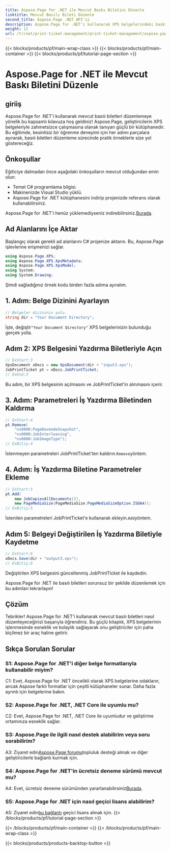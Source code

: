 ```yaml
---
title: Aspose.Page for .NET ile Mevcut Baskı Biletini Düzenle
linktitle: Mevcut Basılı Bileti Düzenle
second_title: Aspose.Page .NET API'si
description: Aspose.Page for .NET'i kullanarak XPS belgelerindeki baskı biletlerini düzenlemeyi öğrenin. Geliştiriciler için adım adım kılavuz. Belge yazdırma kontrolünü zahmetsizce geliştirin.
weight: 11
url: /tr/net/print-ticket-management/print-ticket-management/aspose.page/
---
```


{{< blocks/products/pf/main-wrap-class >}}
{{< blocks/products/pf/main-container >}}
{{< blocks/products/pf/tutorial-page-section >}}

# Aspose.Page for .NET ile Mevcut Baskı Biletini Düzenle

## giriiş

Aspose.Page for .NET'i kullanarak mevcut basılı biletleri düzenlemeye yönelik bu kapsamlı kılavuza hoş geldiniz! Aspose.Page, geliştiricilerin XPS belgeleriyle zahmetsizce çalışmasına olanak tanıyan güçlü bir kütüphanedir. Bu eğitimde, kesintisiz bir öğrenme deneyimi için her adımı parçalara ayırarak, basılı biletleri düzenleme sürecinde pratik örneklerle size yol göstereceğiz.

## Önkoşullar

Eğiticiye dalmadan önce aşağıdaki önkoşulların mevcut olduğundan emin olun:

- Temel C# programlama bilgisi.
- Makinenizde Visual Studio yüklü.
- Aspose.Page for .NET kütüphanesini indirip projenizde referans olarak kullanabilirsiniz.

 Aspose.Page for .NET'i henüz yüklemediyseniz indirebilirsiniz.[Burada](https://releases.aspose.com/page/net/).

## Ad Alanlarını İçe Aktar

Başlangıç olarak gerekli ad alanlarını C# projenize aktarın. Bu, Aspose.Page işlevlerine erişmenizi sağlar.

```csharp
using Aspose.Page.XPS;
using Aspose.Page.XPS.XpsMetadata;
using Aspose.Page.XPS.XpsModel;
using System;
using System.Drawing;
```

Şimdi sağladığınız örnek kodu birden fazla adıma ayıralım.

## 1. Adım: Belge Dizinini Ayarlayın

```csharp
// Belgeler dizininin yolu.
string dir = "Your Document Directory";
```

 İşte, değiştir`"Your Document Directory"` XPS belgelerinizin bulunduğu gerçek yolla.

## Adım 2: XPS Belgesini Yazdırma Biletleriyle Açın

```csharp
// ExStart:3
XpsDocument xDocs = new XpsDocument(dir + "input3.xps");
JobPrintTicket pt = xDocs.JobPrintTicket;
// ExEnd:3
```

Bu adım, bir XPS belgesinin açılmasını ve JobPrintTicket'in alınmasını içerir.

## 3. Adım: Parametreleri İş Yazdırma Biletinden Kaldırma

```csharp
// ExStart:4
pt.Remove(
	"ns0000:PageDevmodeSnapshot",
	"ns0000:JobInterleaving",
	"ns0000:JobImageType");
// ExBitiş:4
```

 İstenmeyen parametreleri JobPrintTicket'ten kaldırın.`Remove`yöntem.

## 4. Adım: İş Yazdırma Biletine Parametreler Ekleme

```csharp
// ExStart:5
pt.Add(
	new JobCopiesAllDocuments(2),
	new PageMediaSize(PageMediaSize.PageMediaSizeOption.ISOA4));
// ExBitiş:5
```

 İstenilen parametreleri JobPrintTicket'e kullanarak ekleyin.`Add`yöntem.

## Adım 5: Belgeyi Değiştirilen İş Yazdırma Biletiyle Kaydetme

```csharp
// ExStart:6
xDocs.Save(dir + "output3.xps");
// ExBitiş:6
```

Değiştirilen XPS belgesini güncellenmiş JobPrintTicket ile kaydedin.

Aspose.Page for .NET ile basılı biletleri sorunsuz bir şekilde düzenlemek için bu adımları tekrarlayın!

## Çözüm

Tebrikler! Aspose.Page for .NET'i kullanarak mevcut basılı biletleri nasıl düzenleyeceğinizi başarıyla öğrendiniz. Bu güçlü kitaplık, XPS belgelerinin işlenmesinde esneklik ve kolaylık sağlayarak onu geliştiriciler için paha biçilmez bir araç haline getirir.

## Sıkça Sorulan Sorular

### S1: Aspose.Page for .NET'i diğer belge formatlarıyla kullanabilir miyim?

C1: Evet, Aspose.Page for .NET öncelikli olarak XPS belgelerine odaklanır, ancak Aspose farklı formatlar için çeşitli kütüphaneler sunar. Daha fazla ayrıntı için belgelerine bakın.

### S2: Aspose.Page for .NET, .NET Core ile uyumlu mu?

C2: Evet, Aspose.Page for .NET, .NET Core ile uyumludur ve geliştirme ortamınıza esneklik sağlar.

### S3: Aspose.Page ile ilgili nasıl destek alabilirim veya soru sorabilirim?

 A3: Ziyaret edin[Aspose.Page forumu](https://forum.aspose.com/c/page/39)topluluk desteği almak ve diğer geliştiricilerle bağlantı kurmak için.

### S4: Aspose.Page for .NET'in ücretsiz deneme sürümü mevcut mu?

 A4: Evet, ücretsiz deneme sürümünden yararlanabilirsiniz[Burada](https://releases.aspose.com/).

### S5: Aspose.Page for .NET için nasıl geçici lisans alabilirim?

 A5: Ziyaret edin[bu bağlantı](https://purchase.aspose.com/temporary-license/) geçici lisans almak için.
{{< /blocks/products/pf/tutorial-page-section >}}

{{< /blocks/products/pf/main-container >}}
{{< /blocks/products/pf/main-wrap-class >}}

{{< blocks/products/products-backtop-button >}}
